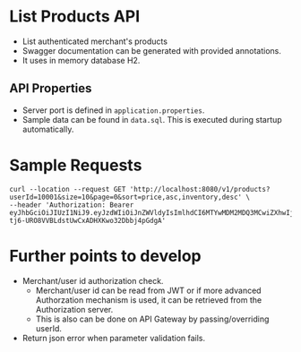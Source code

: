 # List Products API
- List authenticated merchant's products
- Swagger documentation can be generated with provided annotations.
- It uses in memory database H2.

## API Properties 
- Server port is defined in `application.properties`.
- Sample data can be found in `data.sql`. This is executed during startup automatically.

# Sample Requests
```shell script
curl --location --request GET 'http://localhost:8080/v1/products?userId=10001&size=10&page=0&sort=price,asc,inventory,desc' \
--header 'Authorization: Bearer eyJhbGciOiJIUzI1NiJ9.eyJzdWIiOiJnZWVldyIsImlhdCI6MTYwMDM2MDQ3MCwiZXhwIjoxNjAwMzgyMDcwfQ.kDlZ-tj6-URO8VVBLdstUwCxADHXKwo32Dbbj4pGdgA'
```

# Further points to develop
- Merchant/user id authorization check.
  - Merchant/user id can be read from JWT or if more advanced Authorzation mechanism is used, it can be retrieved from the Authorization server.
  - This is also can be done on API Gateway by passing/overriding userId.
- Return json error when parameter validation fails.